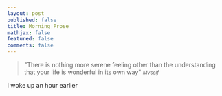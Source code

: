 ```yaml
---
layout: post
published: false
title: Morning Prose
mathjax: false
featured: false
comments: false
---
```


>"There is nothing more serene feeling other than the understanding that your life is wonderful in its own way"
><cite><small>Myself</small></cite>

I woke up an hour earlier